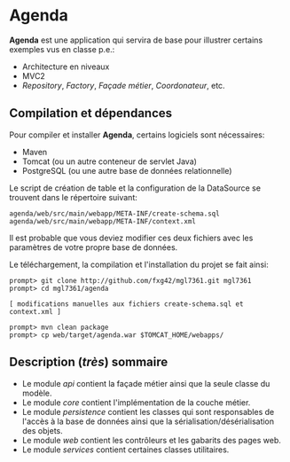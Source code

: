 Agenda
======

__Agenda__ est une application qui servira de base pour illustrer certains exemples vus en classe p.e.:

- Architecture en niveaux
- MVC2
- _Repository_, _Factory_, _Façade métier_, _Coordonateur_, etc.

Compilation et dépendances
--------------------------

Pour compiler et installer __Agenda__, certains logiciels sont nécessaires:

- Maven
- Tomcat (ou un autre conteneur de servlet Java)
- PostgreSQL (ou une autre base de données relationnelle)

Le script de création de table et la configuration de la DataSource se trouvent dans le répertoire suivant:

    agenda/web/src/main/webapp/META-INF/create-schema.sql
    agenda/web/src/main/webapp/META-INF/context.xml

Il est probable que vous deviez modifier ces deux fichiers avec les paramètres de votre propre base de données.

Le téléchargement, la compilation et l'installation du projet se fait ainsi:

    prompt> git clone http://github.com/fxg42/mgl7361.git mgl7361
    prompt> cd mgl7361/agenda
    
    [ modifications manuelles aux fichiers create-schema.sql et context.xml ]
    
    prompt> mvn clean package
    prompt> cp web/target/agenda.war $TOMCAT_HOME/webapps/

Description (_très_) sommaire
-----------------------------

- Le module _api_ contient la façade métier ainsi que la seule classe du modèle.
- Le module _core_ contient l'implémentation de la couche métier.
- Le module _persistence_ contient les classes qui sont responsables de l'accès à la base de données ainsi que la sérialisation/désérialisation des objets.
- Le module _web_ contient les contrôleurs et les gabarits des pages web.
- Le module _services_ contient certaines classes utilitaires.
